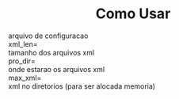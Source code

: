 <h1 align="center">Como Usar</h1>
arquivo de configuracao<br>
xml_len=<br>
tamanho dos arquivos xml<br>
pro_dir=<br>
onde estarao os arquivos xml<br>
max_xml=<br>
xml no diretorios (para ser alocada memoria)<br>


